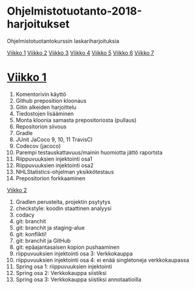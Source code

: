 # Ohjelmistotuotanto-2018-harjoitukset
Ohjelmistotuotantokurssin laskariharjoituksia

[Viikko 1](https://github.com/vsvala/ohtu-viikko1)
[Viikko 2](https://github.com/vsvala/ohtu-viikko2)
[Viikko 3](https://github.com/vsvala/ohtu-viikko2)
[Viikko 4](https://github.com/vsvala/ohtu-viikko2)
[Viikko 5](https://github.com/vsvala/ohtu-viikko2)
[Viikko 6](https://github.com/vsvala/Ohjelmistotuotanto-2018-harjoitukset/tree/master/viikko6)
[Viikko 7](https://github.com/vsvala/Ohjelmistotuotanto-2018-harjoitukset/tree/master/viikko7)

# [Viikko 1](https://github.com/vsvala/ohtu-viikko1)

1. Komentorivin käyttö
2. Github preposition kloonaus
3. Gitin alkeiden harjoittelu
4. Tiedostojen lisääminen
5. Monta kloonia samasta prepositoriosta (pullaus)
6. Repositorion siivous
7. Gradle
8. JUnit JaCoco
9, 10, 11 TravisCI
12. Codecov (jacoco)
13. Parempi testauskattavuus/mainin huomiotta jättö raportsta
14. Riippuvuuksien injektointi osa1
15. Riippuvuuksien injektointi osa2
16. NHLStatistics-ohjelman yksikkötestaus
17. Prepositorion forkkaaminen


[Viikko 2](https://github.com/vsvala/ohtu-viikko2)

1. Gradlen perusteita, projektin psytytys
2. checkstyle: koodin staattinen analyysi 
3. codacy
4. git: branchit
5. git: branchit ja staging-alue
6. git: konflikti!
7. git: branchit ja GitHub
8. git: epäajantasaisen kopion pushaaminen
9. riippuvuuksien injektointi osa 3: Verkkokauppa
10. riippuvuuksien injektointi osa 4: ei enää singletoneja verkkokaupassa
11. Spring osa 1: riippuvuuksien injektointi
12. Spring osa 2: Verkkokauppa siistiksi
13. Spring osa 3: Verkkokauppa siistiksi annotaatioilla
